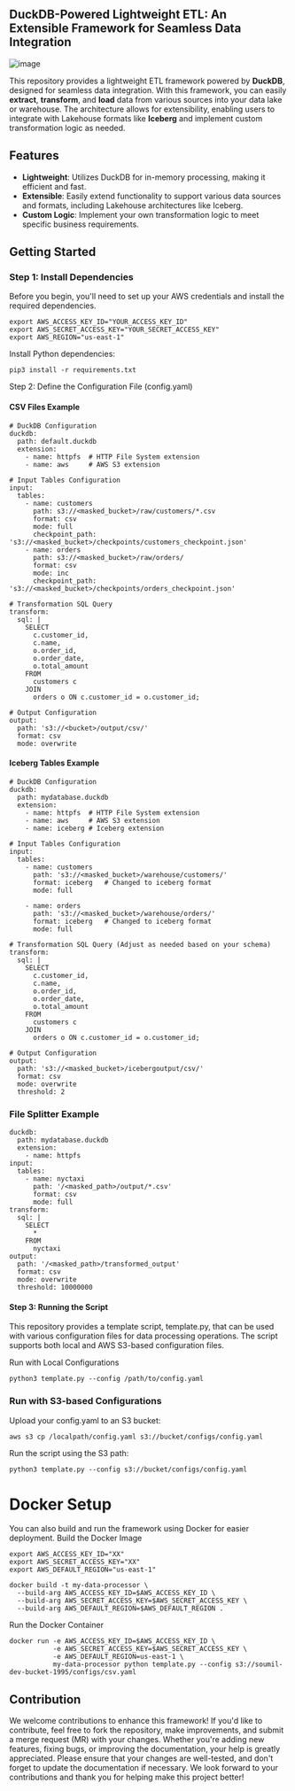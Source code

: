 ## DuckDB-Powered Lightweight ETL: An Extensible Framework for Seamless Data Integration


![image](https://github.com/user-attachments/assets/02c932f6-66d2-496c-98ce-41da507c8c15)


This repository provides a lightweight ETL framework powered by **DuckDB**, designed for seamless data integration. With this framework, you can easily **extract**, **transform**, and **load** data from various sources into your data lake or warehouse. The architecture allows for extensibility, enabling users to integrate with Lakehouse formats like **Iceberg** and implement custom transformation logic as needed.


## Features

- **Lightweight**: Utilizes DuckDB for in-memory processing, making it efficient and fast.
- **Extensible**: Easily extend functionality to support various data sources and formats, including Lakehouse architectures like Iceberg.
- **Custom Logic**: Implement your own transformation logic to meet specific business requirements.

## Getting Started

### Step 1: Install Dependencies


Before you begin, you'll need to set up your AWS credentials and install the required dependencies.

```
export AWS_ACCESS_KEY_ID="YOUR_ACCESS_KEY_ID"
export AWS_SECRET_ACCESS_KEY="YOUR_SECRET_ACCESS_KEY"
export AWS_REGION="us-east-1"

```
Install Python dependencies:
```
pip3 install -r requirements.txt
```

Step 2: Define the Configuration File (config.yaml)


#### CSV Files Example
```
# DuckDB Configuration
duckdb:
  path: default.duckdb
  extension:
    - name: httpfs  # HTTP File System extension
    - name: aws     # AWS S3 extension

# Input Tables Configuration
input:
  tables:
    - name: customers
      path: s3://<masked_bucket>/raw/customers/*.csv
      format: csv
      mode: full
      checkpoint_path: 's3://<masked_bucket>/checkpoints/customers_checkpoint.json'
    - name: orders
      path: s3://<masked_bucket>/raw/orders/
      format: csv
      mode: inc
      checkpoint_path: 's3://<masked_bucket>/checkpoints/orders_checkpoint.json'

# Transformation SQL Query
transform:
  sql: |
    SELECT 
      c.customer_id, 
      c.name, 
      o.order_id, 
      o.order_date, 
      o.total_amount 
    FROM 
      customers c 
    JOIN 
      orders o ON c.customer_id = o.customer_id;

# Output Configuration
output:
  path: 's3://<bucket>/output/csv/'
  format: csv
  mode: overwrite

```
#### Iceberg Tables Example

```
# DuckDB Configuration
duckdb:
  path: mydatabase.duckdb
  extension:
    - name: httpfs  # HTTP File System extension
    - name: aws     # AWS S3 extension
    - name: iceberg # Iceberg extension

# Input Tables Configuration
input:
  tables:
    - name: customers
      path: 's3://<masked_bucket>/warehouse/customers/'
      format: iceberg   # Changed to iceberg format
      mode: full

    - name: orders
      path: 's3://<masked_bucket>/warehouse/orders/'
      format: iceberg   # Changed to iceberg format
      mode: full

# Transformation SQL Query (Adjust as needed based on your schema)
transform:
  sql: |
    SELECT 
      c.customer_id, 
      c.name, 
      o.order_id, 
      o.order_date, 
      o.total_amount 
    FROM 
      customers c 
    JOIN 
      orders o ON c.customer_id = o.customer_id;

# Output Configuration
output:
  path: 's3://<masked_bucket>/icebergoutput/csv/'
  format: csv
  mode: overwrite
  threshold: 2

```
### File Splitter Example
```
duckdb:
  path: mydatabase.duckdb
  extension:
    - name: httpfs
input:
  tables:
    - name: nyctaxi
      path: '/<masked_path>/output/*.csv'
      format: csv
      mode: full
transform:
  sql: |
    SELECT 
      * 
    FROM 
      nyctaxi
output:
  path: '/<masked_path>/transformed_output'
  format: csv
  mode: overwrite
  threshold: 10000000

```


#### Step 3: Running the Script
This repository provides a template script, template.py, that can be used with various configuration files for data processing operations. The script supports both local and AWS S3-based configuration files.


Run with Local Configurations
```
python3 template.py --config /path/to/config.yaml

```

### Run with S3-based Configurations

Upload your config.yaml to an S3 bucket:
```
aws s3 cp /localpath/config.yaml s3://bucket/configs/config.yaml
```

Run the script using the S3 path:
```
python3 template.py --config s3://bucket/configs/config.yaml

```

# Docker Setup

You can also build and run the framework using Docker for easier deployment.
Build the Docker Image

```
export AWS_ACCESS_KEY_ID="XX"
export AWS_SECRET_ACCESS_KEY="XX"
export AWS_DEFAULT_REGION="us-east-1"

docker build -t my-data-processor \
  --build-arg AWS_ACCESS_KEY_ID=$AWS_ACCESS_KEY_ID \
  --build-arg AWS_SECRET_ACCESS_KEY=$AWS_SECRET_ACCESS_KEY \
  --build-arg AWS_DEFAULT_REGION=$AWS_DEFAULT_REGION .

```
Run the Docker Container
```
docker run -e AWS_ACCESS_KEY_ID=$AWS_ACCESS_KEY_ID \
           -e AWS_SECRET_ACCESS_KEY=$AWS_SECRET_ACCESS_KEY \
           -e AWS_DEFAULT_REGION=us-east-1 \
           my-data-processor python template.py --config s3://soumil-dev-bucket-1995/configs/csv.yaml

```


## Contribution


We welcome contributions to enhance this framework! If you'd like to contribute, feel free to fork the repository, make improvements, and submit a merge request (MR) with your changes. Whether you're adding new features, fixing bugs, or improving the documentation, your help is greatly appreciated. Please ensure that your changes are well-tested, and don't forget to update the documentation if necessary. We look forward to your contributions and thank you for helping make this project better!
